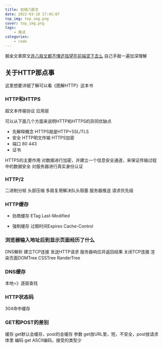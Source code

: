 ```yaml
---
title: 前端八股文
date: 2022-03-16 17:45:07
top_img: top_img.png
cover: top_img.png
tags:
    - 面试
categories:
    - code
---
```


掘金文章原文[连八股文都不懂还指望在前端混下去么](https://juejin.cn/post/7016593221815910408)
自己手敲一遍加深理解

## 关于HTTP那点事

这里想要详细了解可以看《图解HTTP》这本书

### HTTP和HTTPS

超文本传输协议
应用层

可以从下面几个方面来说明HTTP和HTTPS的异同优缺点
- 先解释概念  HTTPS就是HTTP+SSL/TLS
- 安全 HTTP明文传输   HTTPS加密
- 端口 80  443
- 证书

HTTPS的主要作用
对数据进行加密，并建立一个信息安全通道，来保证传输过程中的数据安全
对服务器进行真实身份认证

### HTTP/2 

二进制分帧
头部压缩
多路复用解决队头阻塞
服务器推送
请求优先级

### HTTP缓存

- 协商缓存
ETag  Last-Modified

- 强制缓存
过期时间Expires Cache-Control

### 浏览器输入地址后到显示页面经历了什么

DNS解析
建立TCP连接
发送HTTP请求
服务器响应并返回结果
关闭TCP连接
渲染页面DOMTree  CSSTree  RanderTree

### DNS缓存

本地=》逐层查找

### HTTP状态码

304命中缓存

### GET和POST的差别

缓存  get默认会缓存，post的会缓存
参数  get放URL里，短，不安全，post放请求体里
编码  get ASCII编码，接受的类型少

